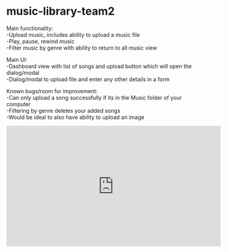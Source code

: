 # music-library-team2

Main functionality: <br/>
  -Upload music, includes ability to upload a music file <br/>
  -Play, pause, rewind music <br/>
  -Filter music by genre with ability to return to all music view <br/>
  
 Main UI: <br/>
  -Dashboard view with list of songs and upload button which will open the dialog/modal <br/>
  -Dialog/modal to upload file and enter any other details in a form <br/>
  
  Known bugs/room for improvement: <br/>
  -Can only upload a song successfully if its in the Music folder of your computer <br/>
  -Filtering by genre deletes your added songs <br/>
  -Would be ideal to also have ability to upload an image
  <br />
  <iframe width="560" height="315" src="https://www.youtube.com/embed/vpVIpK9KZ_E" title="YouTube video player" frameborder="0" allow="accelerometer; autoplay; clipboard-write; encrypted-media; gyroscope; picture-in-picture" allowfullscreen></iframe>
  
